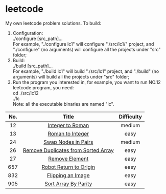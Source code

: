 # leetcode
My own leetcode problem solutions.
To build:
  1. Configuration:  
    ./configure [src_path]...  
    For example, "./configure lc1" will configure "./src/lc1/" project, and "./configure" (no arguments) will configure all the projects under "src" folder;  
  2. Build:  
    ./build [src_path]...  
    For example, "./build lc1" will build "./src/lc1" project, and "./build" (no arguments) will build all the projects under "src" folder;  
  3. Run the program you interested in, for example, you want to run NO.12 leetcode program, you need:  
    cd ./src/lc12  
    ./lc  
  Note: all the executable binaries are named "lc".  
  
| No.  | Title  | Difficulty  |
|:----:|:------:|:-----------:|
| 12  |[Integer to Roman](https://leetcode.com/problems/integer-to-roman/)| medium  |
| 13  |[Roman to Integer](https://leetcode.com/problems/roman-to-integer/)| easy  |
| 24  |[Swap Nodes in Pairs](https://leetcode.com/problems/swap-nodes-in-pairs/)| medium  |
| 26  |[Remove Duplicates from Sorted Array](https://leetcode.com/problems/remove-duplicates-from-sorted-array/)| easy|
| 27  |[Remove Element](https://leetcode.com/problems/remove-element/)|  easy  |
| 657  |[Robot Return to Origin](https://leetcode.com/problems/robot-return-to-origin/)|  easy  |
| 832  |[Flipping an Image](https://leetcode.com/problems/flipping-an-image/)|  easy  |
| 905  |[Sort Array By Parity](https://leetcode.com/problems/sort-array-by-parity/)| easy  |
